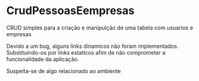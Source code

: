# CrudPessoasEempresas
CRUD simples para a criação e manipulção de uma tabela com usuarios e empresas

Devido a um bug, alguns links dinamicos não foram implementados. Substituindo-os por links estaticos afim de não comprometer a funcionalidade da aplicação.

Suspeita-se de algo relacionado ao ambiente
